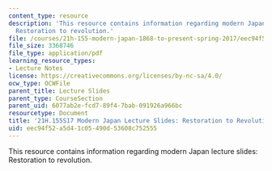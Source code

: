 ```yaml
---
content_type: resource
description: 'This resource contains information regarding modern Japan lecture slides:
  Restoration to revolution.'
file: /courses/21h-155-modern-japan-1868-to-present-spring-2017/eec94f52a5d41c05490d53608c752555_MIT21H_155S17_Restoration.pdf
file_size: 3368746
file_type: application/pdf
learning_resource_types:
- Lecture Notes
license: https://creativecommons.org/licenses/by-nc-sa/4.0/
ocw_type: OCWFile
parent_title: Lecture Slides
parent_type: CourseSection
parent_uid: 6077ab2e-fcd7-89f4-7bab-091926a966bc
resourcetype: Document
title: '21H.155S17 Modern Japan Lecture Slides: Restoration to Revolution'
uid: eec94f52-a5d4-1c05-490d-53608c752555
---
```

This resource contains information regarding modern Japan lecture slides: Restoration to revolution.